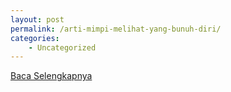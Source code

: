 ```yaml
---
layout: post
permalink: /arti-mimpi-melihat-yang-bunuh-diri/
categories:
    - Uncategorized
---
```


[Baca Selengkapnya](/09)